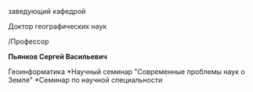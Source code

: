заведующий кафедрой

Доктор географических наук

/Профессор

**Пьянков Сергей Васильевич**

Геоинформатика
	*Научный семинар "Современные проблемы наук о Земле"
	*Семинар по научной специальности